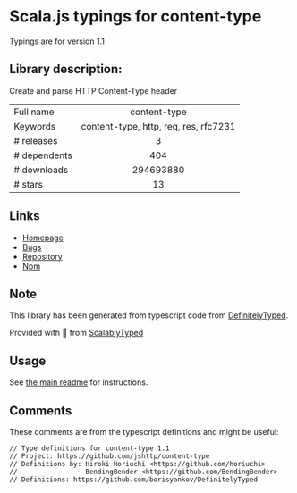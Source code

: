 
# Scala.js typings for content-type

Typings are for version 1.1

## Library description:
Create and parse HTTP Content-Type header

|                    |                 |
| ------------------ | :-------------: |
| Full name          | content-type |
| Keywords           | content-type, http, req, res, rfc7231 |
| # releases         | 3 |
| # dependents       | 404 |
| # downloads        | 294693880 |
| # stars            | 13 |

## Links
- [Homepage](https://github.com/jshttp/content-type#readme)
- [Bugs](https://github.com/jshttp/content-type/issues)
- [Repository](https://github.com/jshttp/content-type)
- [Npm](https://www.npmjs.com/package/content-type)
    


## Note
This library has been generated from typescript code from [DefinitelyTyped](https://definitelytyped.org).

Provided with :purple_heart: from [ScalablyTyped](https://github.com/oyvindberg/ScalablyTyped)

## Usage
See [the main readme](../../readme.md) for instructions.

## Comments

These comments are from the typescript definitions and might be useful:
```
// Type definitions for content-type 1.1
// Project: https://github.com/jshttp/content-type
// Definitions by: Hiroki Horiuchi <https://github.com/horiuchi>
//                 BendingBender <https://github.com/BendingBender>
// Definitions: https://github.com/borisyankov/DefinitelyTyped

```


